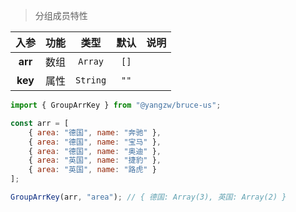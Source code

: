 > 分组成员特性

入参|功能|类型|默认|说明
:-:|:-:|:-:|:-:|-
**arr**|数组|`Array`|`[]`
**key**|属性|`String`|`""`

```js
import { GroupArrKey } from "@yangzw/bruce-us";

const arr = [
	{ area: "德国", name: "奔驰" },
	{ area: "德国", name: "宝马" },
	{ area: "德国", name: "奥迪" },
	{ area: "英国", name: "捷豹" },
	{ area: "英国", name: "路虎" }
];

GroupArrKey(arr, "area"); // { 德国: Array(3), 英国: Array(2) }
```